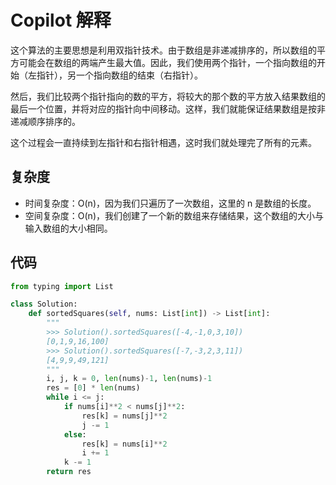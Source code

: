 # Copilot 解释

这个算法的主要思想是利用双指针技术。由于数组是非递减排序的，所以数组的平方可能会在数组的两端产生最大值。因此，我们使用两个指针，一个指向数组的开始（左指针），另一个指向数组的结束（右指针）。

然后，我们比较两个指针指向的数的平方，将较大的那个数的平方放入结果数组的最后一个位置，并将对应的指针向中间移动。这样，我们就能保证结果数组是按非递减顺序排序的。

这个过程会一直持续到左指针和右指针相遇，这时我们就处理完了所有的元素。

## 复杂度

- 时间复杂度：O(n)，因为我们只遍历了一次数组，这里的 n 是数组的长度。
- 空间复杂度：O(n)，我们创建了一个新的数组来存储结果，这个数组的大小与输入数组的大小相同。

## 代码

```py
from typing import List

class Solution:
    def sortedSquares(self, nums: List[int]) -> List[int]:
        """
        >>> Solution().sortedSquares([-4,-1,0,3,10])
        [0,1,9,16,100]
        >>> Solution().sortedSquares([-7,-3,2,3,11])
        [4,9,9,49,121]
        """
        i, j, k = 0, len(nums)-1, len(nums)-1
        res = [0] * len(nums)
        while i <= j:
            if nums[i]**2 < nums[j]**2:
                res[k] = nums[j]**2
                j -= 1
            else:
                res[k] = nums[i]**2
                i += 1
            k -= 1
        return res
```
